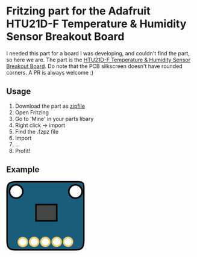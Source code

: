 # Fritzing part for the Adafruit HTU21D-F Temperature & Humidity Sensor Breakout Board
I needed this part for a board I was developing, and couldn't find the part, so here we are.
The part is the [HTU21D-F Temperature & Humidity Sensor Breakout Board](https://www.adafruit.com/products/1899). Do note that the PCB silkscreen doesn't have rounded corners. A PR is always welcome :)

## Usage
1. Download the part as [zipfile](https://github.com/svdgraaf/fritzing-adafruit-HTU21DF/archive/master.zip)
1. Open Fritzing
2. Go to 'Mine' in your parts libary
3. Right click -> import
4. Find the .fzpz file
5. Import
6. ...
7. Profit!


## Example
![Amplifier](https://raw.githubusercontent.com/svdgraaf/fritzing-adafruit-HTU21DF/master/adafruit-1899.png)
